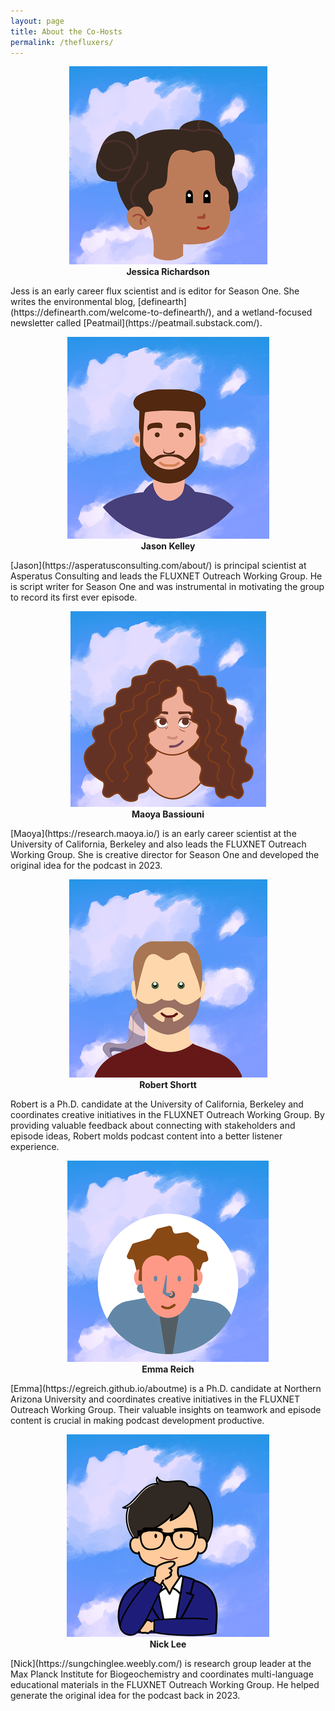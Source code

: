 ```yaml
---
layout: page
title: About the Co-Hosts
permalink: /thefluxers/
---
```



<center><figure>
  <img src="/images/jess.png" alt="Jessica Richardson">
  <figcaption><b>Jessica Richardson</b></figcaption>
</figure></center>
Jess is an early career flux scientist and is editor for Season One. She writes the environmental blog, [definearth](https://definearth.com/welcome-to-definearth/), and a wetland-focused newsletter called [Peatmail](https://peatmail.substack.com/).

<center><figure>
  <img src="/images/jason.png" alt="Jason Kelley">
  <figcaption><b>Jason Kelley</b></figcaption>
</figure></center>
[Jason](https://asperatusconsulting.com/about/) is principal scientist at Asperatus Consulting and leads the FLUXNET Outreach Working Group. He is script writer for Season One and was instrumental in motivating the group to record its first ever episode.

<center><figure>
  <img src="/images/maoya.png" alt="Maoya Bassiouni">
  <figcaption><b>Maoya Bassiouni</b></figcaption>
</figure></center>
[Maoya](https://research.maoya.io/) is an early career scientist at the University of California, Berkeley and also leads the FLUXNET Outreach Working Group. She is creative director for Season One and developed the original idea for the podcast in 2023.

<center><figure>
  <img src="/images/robert.png" alt="Robert Shortt">
  <figcaption><b>Robert Shortt</b></figcaption>
</figure></center>
Robert is a Ph.D. candidate at the University of California, Berkeley and coordinates creative initiatives in the FLUXNET Outreach Working Group. By providing valuable feedback about connecting with stakeholders and episode ideas, Robert molds podcast content into a better listener experience.

<center><figure>
  <img src="/images/emma.png" alt="Emma Reich">
  <figcaption><b>Emma Reich</b></figcaption>
</figure></center>
[Emma](https://egreich.github.io/aboutme) is a Ph.D. candidate at Northern Arizona University and coordinates creative initiatives in the FLUXNET Outreach Working Group. Their valuable insights on teamwork and episode content is crucial in making podcast development productive.

<center><figure>
  <img src="/images/nick.png" alt="Nick Lee">
  <figcaption><b>Nick Lee</b></figcaption>
</figure></center>
[Nick](https://sungchinglee.weebly.com/) is research group leader at the Max Planck Institute for Biogeochemistry and coordinates multi-language educational materials in the FLUXNET Outreach Working Group. He helped generate the original idea for the podcast back in 2023.




